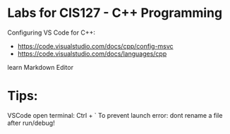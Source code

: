 # Labs for CIS127 - C++ Programming

Configuring VS Code for C++:
- https://code.visualstudio.com/docs/cpp/config-msvc
- https://code.visualstudio.com/docs/languages/cpp

learn Markdown Editor

# Tips:
VSCode open terminal: Ctrl + `
To prevent launch error: dont rename a file after run/debug!